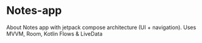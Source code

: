# Notes-app
About Notes app with jetpack compose architecture (UI + navigation). Uses MVVM, Room, Kotlin Flows &amp; LiveData 
